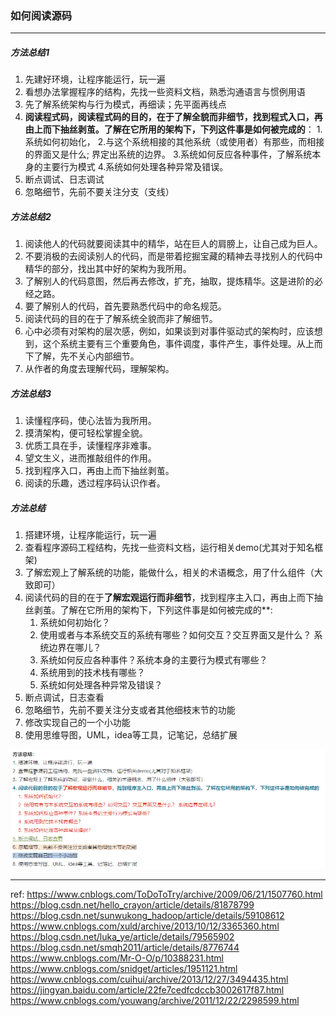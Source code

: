 ### 如何阅读源码
***
##### 方法总结1

1. 先建好环境，让程序能运行，玩一遍
2. 看想办法掌握程序的结构，先找一些资料文档，熟悉沟通语言与惯例用语
3. 先了解系统架构与行为模式，再细读；先平面再线点
4. **阅读程式码，阅读程式码的目的，在于了解全貌而非细节，找到程式入口，再由上而下抽丝剥茧。了解在它所用的架构下，下列这件事是如何被完成的**：
    1.系统如何初始化，
    2.与这个系统相接的其他系统（或使用者）有那些，而相接的界面又是什么; 界定出系统的边界。
    3.系统如何反应各种事件，了解系统本身的主要行为模式
    4.系统如何处理各种异常及错误。
5. 断点调试、日志调试
6. 忽略细节，先前不要关注分支（支线）



##### 方法总结2
1. 阅读他人的代码就要阅读其中的精华，站在巨人的肩膀上，让自己成为巨人。
2. 不要消极的去阅读别人的代码，而是带着挖掘宝藏的精神去寻找别人的代码中精华的部分，找出其中好的架构为我所用。
3. 了解别人的代码意图，然后再去修改，扩充，抽取，提炼精华。这是进阶的必经之路。
4. 要了解别人的代码，首先要熟悉代码中的命名规范。
5. 阅读代码的目的在于了解系统全貌而非了解细节。
6. 心中必须有对架构的层次感，例如，如果谈到对事件驱动式的架构时，应该想到，这个系统主要有三个重要角色，事件调度，事件产生，事件处理。从上而下了解，先不关心内部细节。
7. 从作者的角度去理解代码，理解架构。



##### 方法总结3
1. 读懂程序码，使心法皆为我所用。
2. 摸清架构，便可轻松掌握全貌。
3. 优质工具在手，读懂程序非难事。
4. 望文生义，进而推敲组件的作用。
5. 找到程序入口，再由上而下抽丝剥茧。
6. 阅读的乐趣，透过程序码认识作者。





##### 方法总结
1. 搭建环境，让程序能运行，玩一遍
2. 查看程序源码工程结构，先找一些资料文档，运行相关demo(尤其对于知名框架)
3. 了解宏观上了解系统的功能，能做什么，相关的术语概念，用了什么组件（大致即可）
4. 阅读代码的目的在于**了解宏观运行而非细节**，找到程序主入口，再由上而下抽丝剥茧。了解在它所用的架构下，下列这件事是如何被完成的**:
    1. 系统如何初始化？
    2. 使用或者与本系统交互的系统有哪些？如何交互？交互界面又是什么？ 系统边界在哪儿？
    3. 系统如何反应各种事件？系统本身的主要行为模式有哪些？
    4. 系统用到的技术栈有哪些？
    5. 系统如何处理各种异常及错误？
5. 断点调试，日志查看
6. 忽略细节，先前不要关注分支或者其他细枝末节的功能
7. 修改实现自己的一个小功能
8. 使用思维导图，UML，idea等工具，记笔记，总结扩展

![yueduyuanma](../../images/yueduyuanma.png)

***
ref:
https://www.cnblogs.com/ToDoToTry/archive/2009/06/21/1507760.html
https://blog.csdn.net/hello_crayon/article/details/81878799
https://blog.csdn.net/sunwukong_hadoop/article/details/59108612
https://www.cnblogs.com/xuld/archive/2013/10/12/3365360.html
https://blog.csdn.net/luka_ye/article/details/79565902
https://blog.csdn.net/smqh2011/article/details/8776744
https://www.cnblogs.com/Mr-O-O/p/10388231.html
https://www.cnblogs.com/snidget/articles/1951121.html
https://www.cnblogs.com/cuihui/archive/2013/12/27/3494435.html
https://jingyan.baidu.com/article/22fe7cedfcdccb3002617f87.html
https://www.cnblogs.com/youwang/archive/2011/12/22/2298599.html